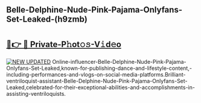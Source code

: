 ## Belle-Delphine-Nude-Pink-Pajama-Onlyfans-Set-Leaked-(h9zmb)


# <h2><a href="https://mediaupload.pro?-19M">🔗👉 🔴 Private-P𝚑ot𝚘𝚜-V𝚒d𝚎o</a></h2>

[![NEW UPDATED](https://i.imgur.com/0qMVB7G.gif)](https://mediaupload.pro?-19M)
Online-influencer-Belle-Delphine-Nude-Pink-Pajama-Onlyfans-Set-Leaked,known-for-publishing-dance-and-lifestyle-content,-including-performances-and-vlogs-on-social-media-platforms.Brilliant-ventriloquist-assistant-Belle-Delphine-Nude-Pink-Pajama-Onlyfans-Set-Leaked,celebrated-for-their-exceptional-abilities-and-accomplishments-in-assisting-ventriloquists.  